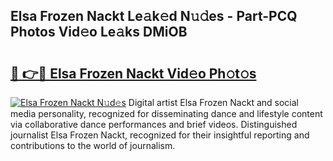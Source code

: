 ## Elsa Frozen Nackt Le𝚊k𝚎d N𝚞𝚍es - Part-PCQ Photos Vid𝚎o Le𝚊ks DMiOB

# <h2><a href="http://fb5n4te.evod.top/?m=Elsa+Frozen+Nackt">🔗 👉🔴 Elsa Frozen Nackt Vid𝚎o Ph𝚘t𝚘s</a></h2>

[![Elsa Frozen Nackt N𝚞d𝚎s](https://i.imgur.com/8V9OHl7.gif)](http://fb5n4te.evod.top/?m=Elsa+Frozen+Nackt)
Digital artist Elsa Frozen Nackt and social media personality, recognized for disseminating dance and lifestyle content via collaborative dance performances and brief videos. Distinguished journalist Elsa Frozen Nackt, recognized for their insightful reporting and contributions to the world of journalism. 
